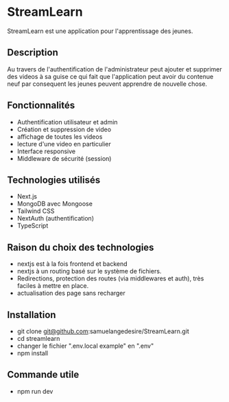 # StreamLearn

StreamLearn est une application pour l'apprentissage des jeunes.

## Description

Au travers de l'authentification de l'administrateur peut ajouter et supprimer des videos à sa guise ce qui fait que 
l'application peut avoir du contenue neuf par consequent les jeunes peuvent apprendre de nouvelle chose.

## Fonctionnalités

- Authentification utilisateur et admin
- Création et suppression de video
- affichage de toutes les videos
- lecture d'une video en particulier
- Interface responsive
- Middleware de sécurité (session)

## Technologies utilisés

- Next.js
- MongoDB avec Mongoose
- Tailwind CSS
- NextAuth (authentification)
- TypeScript

## Raison du choix des technologies

- nextjs est à la fois frontend et backend
- nextjs à un routing basé sur le système de fichiers.
- Redirections, protection des routes (via middlewares et auth), très faciles à mettre en place.
- actualisation des page sans recharger

## Installation 

- git clone git@github.com:samuelangedesire/StreamLearn.git
- cd streamlearn
- changer le fichier ".env.local example" en ".env"
- npm install

## Commande utile
- npm run dev
